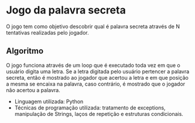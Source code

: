 # Jogo da palavra secreta
O jogo tem como objetivo descobrir qual é palavra secreta através de N tentativas realizadas pelo jogador.
## Algoritmo
O jogo funciona através de um loop que é executado toda vez em que o usuário digita uma letra. Se a letra digitada pelo usuário pertencer a palavra secreta, então é mostrado ao jogador que acertou a letra e em que posição a mesma se encaixa na palavra, caso contrário, é mostrado que o jogador não acertou a palavra.
- Linguagem utilizada: Python
- Técnicas de programação utilizada: tratamento de exceptions, manipulação de Strings, laços de repetição e estruturas condicionais.
